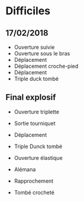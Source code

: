 
Difficiles
==========

17/02/2018
------------

- Ouverture suivie
- Ouverture sous le bras
- Déplacement
- Déplacement croche-pied
- Déplacement
- Triple duck tombé


Final explosif
----------------

- Ouverture triplette
- Sortie tourniquet
- Déplacement
- Triple Dunck tombé

- Ouverture élastique
- Alémana
- Rapprochement
- Tombé crocheté


